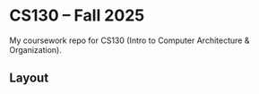 # CS130 – Fall 2025

My coursework repo for CS130 (Intro to Computer Architecture & Organization).

## Layout
